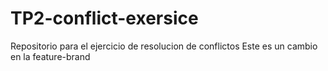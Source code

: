 # TP2-conflict-exersice
Repositorio para el ejercicio de resolucion de conflictos
Este es un cambio en la feature-brand